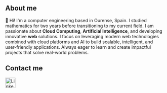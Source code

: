 ## About me

👋 Hi! I'm a computer engineering based in Ourense, Spain. I studied mathematics for two years before transitioning to my current field. I am passionate about **Cloud Computing**, **Artificial Intelligence**, and developing innovative **web** solutions. I focus on leveraging modern web technologies combined with cloud platforms and AI to build scalable, intelligent, and user-friendly applications. Always eager to learn and create impactful projects that solve real-world problems.

## Contact me

<a href="https://www.linkedin.com/in/luis-garbayo-4629862ba/" target="_blank">
  <img alt="LinkedIn" src="https://cdn-icons-png.flaticon.com/512/174/174857.png" width="32" height="32" />
</a>
